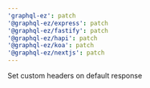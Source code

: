 ```yaml
---
'graphql-ez': patch
'@graphql-ez/express': patch
'@graphql-ez/fastify': patch
'@graphql-ez/hapi': patch
'@graphql-ez/koa': patch
'@graphql-ez/nextjs': patch
---
```


Set custom headers on default response
